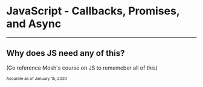 # JavaScript - Callbacks, Promises, and Async
<hr>

## Why does JS need any of this?
(Go reference Mosh's course on JS to rememeber all of this)


<span style='font-size: 0.75em'>Accurate as of January 15, 2020</span>
